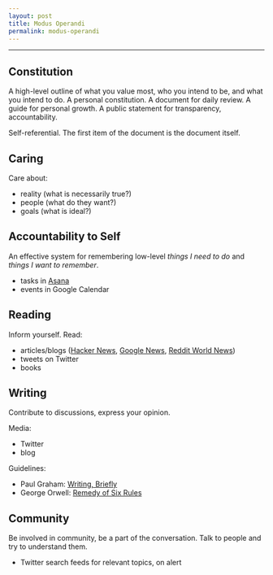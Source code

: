 ```yaml
---
layout: post
title: Modus Operandi
permalink: modus-operandi
---
```


---

## Constitution

A high-level outline of what you value most, who you intend to be, and what you intend to do. A personal constitution. A document for daily review. A guide for personal growth. A public statement for transparency, accountability.

Self-referential. The first item of the document is the document itself.

## Caring

Care about:

* reality (what is necessarily true?)
* people (what do they want?)
* goals (what is ideal?)

## Accountability to Self

An effective system for remembering low-level *things I need to do* and *things I want to remember*.

* tasks in [Asana](http://www.asana.com)
* events in Google Calendar

## Reading

Inform yourself. Read:

* articles/blogs ([Hacker News](http://news.ycombinator.com), [Google News](http://news.google.com), [Reddit World News](http://www.reddit.com/r/worldnews))
* tweets on Twitter
* books

## Writing

Contribute to discussions, express your opinion.

Media:

* Twitter
* blog

Guidelines:

* Paul Graham: [Writing, Briefly](http://www.paulgraham.com/writing44.html)
* George Orwell: [Remedy of Six Rules](http://en.wikipedia.org/wiki/Politics_and_the_English_Language#Remedy_of_Six_Rules)


## Community

Be involved in community, be a part of the conversation. Talk to people and try to understand them.

* Twitter search feeds for relevant topics, on alert
